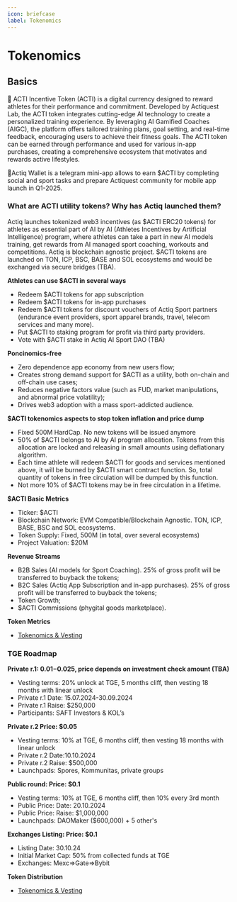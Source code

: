 ```yaml
---
icon: briefcase
label: Tokenomics
---
```

# Tokenomics

## Basics

💫 ACTI Incentive Token (ACTI) is a digital currency designed to reward athletes for their performance and commitment. Developed by Actiquest Lab, the ACTI token integrates cutting-edge AI technology to create a personalized training experience. By leveraging AI Gamified Coaches (AIGC), the platform offers tailored training plans, goal setting, and real-time feedback, encouraging users to achieve their fitness goals. The ACTI token can be earned through performance and used for various in-app purchases, creating a comprehensive ecosystem that motivates and rewards active lifestyles.

💎Actiq Wallet is a telegram mini-app allows to earn $ACTI by completing social and sport tasks and prepare Actiquest community for mobile app launch in Q1-2025. 

### What are ACTI utility tokens? Why has Actiq launched them?

Actiq launches tokenized web3 incentives (as $ACTI ERC20 tokens) for athletes as essential part of AI by AI (Athletes Incentives by Artificial Intelligence) program, where athletes can take a part in new AI models training, get rewards from AI managed sport coaching, workouts and competitions. Actiq is blockchain agnostic project. $ACTI tokens are launched on TON, ICP, BSC, BASE and SOL ecosystems and would be exchanged via secure bridges (TBA).


**Athletes can use $ACTI in several ways**
- Redeem $ACTI tokens for app subscription
- Redeem $ACTI tokens for in-app purchases
- Redeem $ACTI tokens for discount vouchers of Actiq Sport partners (endurance event providers, sport apparel brands, travel, telecom services and many more).
- Put $ACTI to staking program for profit via third party providers.
- Vote with $ACTI stake in Actiq AI Sport DAO (TBA)
  
**Poncinomics-free**
- Zero dependence app economy from new users flow;
- Creates strong demand support for $ACTI as a utility, both on-chain and off-chain use cases;
- Reduces negative factors value (such as FUD, market manipulations, and abnormal price volatility);
- Drives web3 adoption with a mass sport-addicted audience.

**$ACTI tokenomics aspects to stop token inflation and price dump**
- Fixed 500M HardCap. No new tokens will be issued anymore
- 50% of $ACTI belongs to AI by AI program allocation. Tokens from this allocation are locked and releasing in small amounts using deflationary algorithm.
- Each time athlete will redeem $ACTI for goods and services mentioned above, it will be burned by $ACTI smart contract function. So, total quantity of tokens in free circulation will be dumped by this function.
- Not more 10% of $ACTI tokens may be in free circulation in a lifetime. 

**$ACTI Basic Metrics**
- Ticker: $ACTI
- Blockchain Network: EVM Compatible/Blockchain Agnostic. TON, ICP, BASE, BSC and SOL ecosystems.
- Token Supply: Fixed, 500M (in total, over several ecosystems)
- Project Valuation: $20M

**Revenue Streams**
- B2B Sales (AI models for Sport Coaching). 25% of gross profit will be transferred to buyback the tokens;
- B2С Sales (Actiq App Subscription and in-app purchases). 25% of gross profit will be transferred to buyback the tokens; 
- Token Growth;
- $ACTI Commissions (phygital goods marketplace).

**Token Metrics**
- [Tokenomics & Vesting](https://t.ly/at-yI "Tokenomics & Vesting")

### TGE Roadmap 

**Private r.1: $0.01-$0.025, price depends on investment check amount (TBA)**
- Vesting terms: 20% unlock at TGE, 5 months cliff, then vesting 18 months with linear unlock
- Private r.1 Date: 15.07.2024-30.09.2024
- Private r.1 Raise: $250,000
- Participants: SAFT Investors & KOL’s

**Private r.2 Price: $0.05**
- Vesting terms: 10% at TGE, 6 months cliff, then vesting 18 months with linear unlock
- Private r.2 Date:10.10.2024
- Private r.2 Raise: $500,000
- Launchpads: Spores, Kommunitas, private groups

**Public round: Price: $0.1**
- Vesting terms: 10% at TGE, 6 months cliff,  then 10% every 3rd month
- Public Price: Date:  20.10.2024
- Public Price: Raise:  $1,000,000
- Launchpads: DAOMaker ($600,000) + 5 other's

**Exchanges Listing: Price: $0.1**
- Listing Date: 30.10.24
- Initial Market Cap: 50% from collected funds at TGE
- Exchanges: Mexc=>Gate=>Bybit

**Token Distribution**
- [Tokenomics & Vesting](https://t.ly/at-yI "Tokenomics & Vesting")











